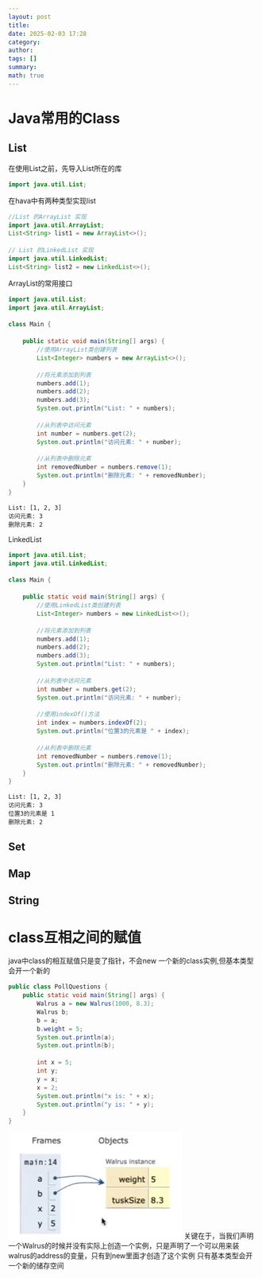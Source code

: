 ```yaml
---
layout: post
title: 
date: 2025-02-03 17:28
category: 
author: 
tags: []
summary: 
math: true
---
```

# Java常用的Class
## List
在使用List之前，先导入List所在的库
```java
import java.util.List;
```
在hava中有两种类型实现list
```java
//List 的ArrayList 实现
import java.util.ArrayList;
List<String> list1 = new ArrayList<>();

// List 的LinkedList 实现
import java.util.LinkedList;
List<String> list2 = new LinkedList<>();
```
ArrayList的常用接口
```java
import java.util.List;
import java.util.ArrayList;

class Main {

    public static void main(String[] args) {
        //使用ArrayList类创建列表
        List<Integer> numbers = new ArrayList<>();

        //将元素添加到列表
        numbers.add(1);
        numbers.add(2);
        numbers.add(3);
        System.out.println("List: " + numbers);

        //从列表中访问元素
        int number = numbers.get(2);
        System.out.println("访问元素: " + number);

        //从列表中删除元素
        int removedNumber = numbers.remove(1);
        System.out.println("删除元素: " + removedNumber);
    }
}
```
```
List: [1, 2, 3]
访问元素: 3
删除元素: 2
```
LinkedList
```java
import java.util.List;
import java.util.LinkedList;

class Main {

    public static void main(String[] args) {
        //使用LinkedList类创建列表
        List<Integer> numbers = new LinkedList<>();

        //将元素添加到列表
        numbers.add(1);
        numbers.add(2);
        numbers.add(3);
        System.out.println("List: " + numbers);

        //从列表中访问元素
        int number = numbers.get(2);
        System.out.println("访问元素: " + number);

        //使用indexOf()方法
        int index = numbers.indexOf(2);
        System.out.println("位置3的元素是 " + index);

        //从列表中删除元素
        int removedNumber = numbers.remove(1);
        System.out.println("删除元素: " + removedNumber);
    }
}
```
```
List: [1, 2, 3]
访问元素: 3
位置3的元素是 1
删除元素: 2
```
## Set

## Map

## String

# class互相之间的赋值
java中class的相互赋值只是变了指针，不会new 一个新的class实例,但基本类型会开一个新的
```java
public class PollQuestions {
    public static void main(String[] args) {
        Walrus a = new Walrus(1000, 8.3);
        Walrus b;
        b = a;
        b.weight = 5;
        System.out.println(a);
        System.out.println(b);

        int x = 5;
        int y;
        y = x;
        x = 2;
        System.out.println("x is: " + x);
        System.out.println("y is: " + y);
    }
}
```
![](../photo/p1.png)
关键在于，当我们声明一个Walrus的时候并没有实际上创造一个实例，只是声明了一个可以用来装walrus的address的变量，只有到new里面才创造了这个实例
只有基本类型会开一个新的储存空间
